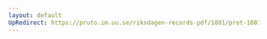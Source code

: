 ```yaml
---
layout: default
UpRedirect: https://pruto.im.uu.se/riksdagen-records-pdf/1881/prot-1881--ak--021/prot-1881--ak--021_028.pdf
---
```


